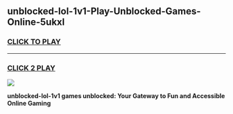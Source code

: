
## unblocked-lol-1v1-Play-Unblocked-Games-Online-5ukxl
<h3>
<a href="https://premium76.site?title=unblocked-lol-1v1&ref=25A">CLICK TO PLAY</a></h3>
<hr>

<h3>
<a href="https://premium76.site?title=unblocked-lol-1v1&ref=25A">CLICK 2 PLAY</a>
  
</h3>

<a href="https://premium76.site?title=unblocked-lol-1v1&ref=25A"><img src="https://clearcache.store/games.png"></a>


**unblocked-lol-1v1 games unblocked: Your Gateway to Fun and Accessible Online Gaming**
